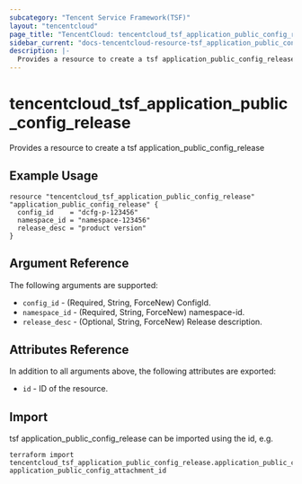 ```yaml
---
subcategory: "Tencent Service Framework(TSF)"
layout: "tencentcloud"
page_title: "TencentCloud: tencentcloud_tsf_application_public_config_release"
sidebar_current: "docs-tencentcloud-resource-tsf_application_public_config_release"
description: |-
  Provides a resource to create a tsf application_public_config_release
---
```


# tencentcloud_tsf_application_public_config_release

Provides a resource to create a tsf application_public_config_release

## Example Usage

```hcl
resource "tencentcloud_tsf_application_public_config_release" "application_public_config_release" {
  config_id    = "dcfg-p-123456"
  namespace_id = "namespace-123456"
  release_desc = "product version"
}
```

## Argument Reference

The following arguments are supported:

* `config_id` - (Required, String, ForceNew) ConfigId.
* `namespace_id` - (Required, String, ForceNew) namespace-id.
* `release_desc` - (Optional, String, ForceNew) Release description.

## Attributes Reference

In addition to all arguments above, the following attributes are exported:

* `id` - ID of the resource.




## Import

tsf application_public_config_release can be imported using the id, e.g.

```
terraform import tencentcloud_tsf_application_public_config_release.application_public_config_release application_public_config_attachment_id
```

